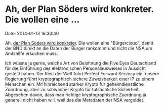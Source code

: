 Ah, der Plan Söders wird konkreter. Die wollen eine \...
========================================================

Date: 2014-01-13 16:33:40

Ah, [der Plan Söders wird konkreter](http://www.heise.de/-2083925). Die
wollen eine \"Bürgercloud\", damit der BND direkt an die Daten der
Bürger rankommt und nicht die NSA um Amtshilfe ersuchen muss.

Ich wüsste ja gerne, welche Art von Belohnung die Five Eyes Deutschland
für die Einführung des elektronischen Personalausweises in Aussicht
gestellt haben. Der Rest der Welt führt Perfect Forward Secrecy ein,
unsere Regierung führt kryptographisch sichere Zuweisbarkeit einer IP zu
einem Menschen ein. Mit hinreichend starker Krypto für geheimdienstliche
Zuordnung, aber zu schwacher Krypto für tatsächliche Sicherheit.
Abgesehen davon, dass man richtige kryptographische Zuordnung ja
generell nicht haben will, weil das die Metadaten der NSA vergoldet.
